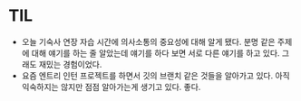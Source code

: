 # TIL

- 오늘 기숙사 연장 자습 시간에 의사소통의 중요성에 대해 알게 됐다. 분명 같은 주제에 대해 얘기를 하는 줄 알았는데 얘기를 하다 보면 서로 다른 얘기를 하고 있다. 그래도 재밌는 경험이었다.
- 요즘 엔트리 인턴 프로젝트를 하면서 깃의 브랜치 같은 것들을 알아가고 있다. 아직 익숙하지는 않지만 점점 알아가는게 생기고 있다. 좋다.